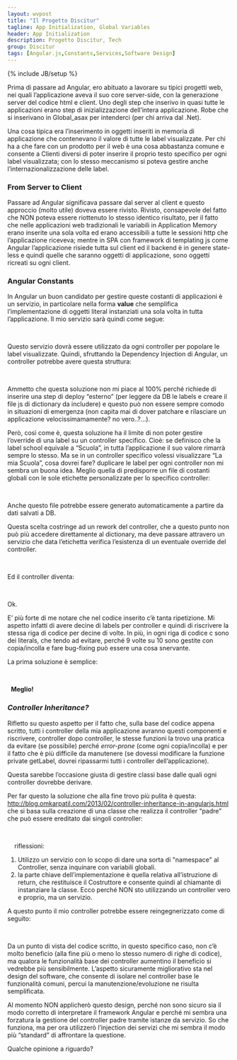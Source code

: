 ```yaml
---
layout: wvpost
title: "Il Progetto Discitur"
tagline: App Initialization, Global Variables
header: App Initialization
description: Progetto Discitur, Tech
group: Discitur
tags: [Angular.js,Constants,Services,Software Design]
---
```

{% include JB/setup %}

<script type="application/ld+json">
{
  "@context" : "http://schema.org",
  "@type" : "Article",
  "name" : "App Initialization, Global Variables",
  "author" : {
    "@type" : "Person",
    "name" : "william verdolini"
  },
  "datePublished" : "2014-01-20",
  "articleSection" : [ "Passare ad Angular significava passare dal server al client e questo approccio (molto utile) doveva essere rivisto. Rivisto, consapevole del fatto che NON poteva essere riottenuto lo stesso identico risultato, per il fatto che nelle applicazioni web tradizionali le variabili in Application Memory erano inserite una sola volta ed erano accessibili a tutte le sessioni http che l'applicazione riceveva; mentre in SPA con framework di templating js come Angular l'applicazione risiede tutta sul client ed il backend è in genere state-less e quindi quelle che saranno oggetti di applicazione, sono oggetti ricreati su ogni client.", "Angular.js", "Constants", "Services", "Software Design" ],
  "url" : "http://williamverdolini.github.io/2014/01/20/discitur-appinit/"
}
</script>

Prima di passare ad Angular, ero abituato a lavorare su tipici progetti
web, nei quali l’applicazione aveva il suo core server-side, con la generazione
server del codice html e client. Uno degli step che inserivo in quasi tutte le
applicazioni erano step di inizializzazione dell’intera applicazione. Robe che
si inserivano in Global_asax per intenderci (per chi arriva dal .Net).

Una cosa tipica era l’inserimento in oggetti inseriti in memoria di
applicazione che contenevano il valore di tutte le label visualizzate. Per chi
ha a che fare con un prodotto per il web è una cosa abbastanza comune e
consente a Clienti diversi di poter inserire il proprio testo specifico per
ogni label visualizzata; con lo stesso meccanismo si poteva gestire anche
l’internazionalizzazione delle label. 


### From Server to Client

Passare ad Angular significava passare dal server al client e questo
approccio (molto utile) doveva essere rivisto. Rivisto, consapevole del fatto
che NON poteva essere riottenuto lo stesso identico risultato, per il fatto che
nelle applicazioni web tradizionali le variabili in Application Memory erano
inserite una sola volta ed erano accessibili a tutte le sessioni http che
l’applicazione riceveva; mentre in SPA con framework di templating js come
Angular l’applicazione risiede tutta sul client ed il backend è in genere
state-less e quindi quelle che saranno oggetti di applicazione, sono oggetti
ricreati su ogni client.


### Angular Constants
In Angular un buon candidato per gestire queste costanti di applicazioni è
un servizio, in particolare nella forma **value** che semplifica l’implementazione di oggetti literal instanziati una sola volta
in tutta l’applicazione. Il mio servizio sarà quindi come segue:



 
  

<script type="syntaxhighlighter" class="brush: javascript">
<![CDATA[
angular.module('Common')
.value('dictionary',
    {
        specifics : "Caratteristiche",
        discipline: "Disciplina",
        school: "Scuola",
        classroom: "Classe",
        rating: "Valutazione",
        author: "Pubblicato da",
        ...
    }
)
]]></script> 


Questo servizio dovrà essere utilizzato da ogni controller per popolare le
label visualizzate. Quindi, sfruttando la Dependency Injection di Angular, un
controller potrebbe avere questa struttura:

 
<script type="syntaxhighlighter" class="brush: javascript">
<![CDATA[
angular.module('Lesson')
    .controller('LessonCtrl', [
        '$scope',
        'dictionary',
        function (
            $scope,
            dictionary,
            ) {
            //-------- public properties-------
            $scope.labels = {
                specifics: dictionary.specifics,
                discipline: dictionary.discipline,
                school: dictionary.school,
                classroom: dictionary.classroom,
                author: dictionary.author
            };
]]></script> 

Ammetto che questa soluzione non mi piace al 100% perché richiede di
inserire una step di deploy “esterno” (per leggere da DB le labels e creare il
file js di dictionary da includere) e questo può non essere sempre comodo in
situazioni di emergenza (non capita mai di dover patchare e rilasciare un
applicazione velocissimamamente? no vero..?...).
 

Però, così come è, questa soluzione ha il limite di non poter gestire
l’override di una label su un controller specifico. Cioè: se definisco che la
label school equivale a “Scuola”, in tutta l’applicazione il suo valore rimarrà sempre
lo stesso. Ma se in un controller specifico volessi visualizzare “La mia
Scuola”, cosa dovrei fare? duplicare le label per ogni controller non mi sembra
un buona idea. Meglio quella di predisporre un file di costanti globali con le
sole etichette personalizzate per lo specifico controller:

 
<script type="syntaxhighlighter" class="brush: javascript">
<![CDATA[
angular.module('Common')
.value('overrides',
    {
        'LessonCtrl': {
            school: "La  mia Scuola"
        }
    }
)
]]></script> 

Anche questo file potrebbe essere generato automaticamente a partire da
dati salvati a DB.

Questa scelta costringe ad un rework del controller, che a questo punto non
può più accedere direttamente al dictionary, ma deve passare attravero un
servizio che data l’etichetta verifica l’esistenza di un eventuale override del
controller. 

 
<script type="syntaxhighlighter" class="brush: javascript">
<![CDATA[
angular.module('Common')
        .factory('LabelService', function (dictionary,  overrides) {
            return {
                get: function (controller, label) {
            // if exists the overriden label within the Controller is returned 
            // otherwise the dictionary's label is returned

                 return 
          (overrides[controller] && overrides[controller][label]) ?
          overrides[controller][label] :
          dictionary[label] || 'Label (' + label + ') not set!';
                }
            };
        });
]]></script> 

Ed il controller diventa:

 
<script type="syntaxhighlighter" class="brush: javascript">
<![CDATA[
angular.module('Lesson')
    .controller('LessonCtrl', [
        '$scope',
        'LabelService'
        function (
            $scope,
            LabelService,
            ) {
            //-------- public properties-------
            $scope.labels = {
                specifics: LabelService.get('LessonCtrl','specifics'),
                discipline: LabelService.get('LessonCtrl','discipline'),
                school: LabelService.get('LessonCtrl','school'),
                ...
            };
]]></script> 

Ok.


E’ più forte di me notare che nel codice inserito c’è tanta ripetizione. Mi
aspetto infatti di avere decine di labels per controller e quindi di riscrivere
la stessa riga di codice per decine di volte. In più, in ogni riga di codice c
sono dei literals, che tendo ad evitare, perché 9 volte su 10 sono gestite con
copia/incolla e fare bug-fixing può essere una cosa snervante.

La prima soluzione è semplice:

 
<script type="syntaxhighlighter" class="brush: javascript">
<![CDATA[
angular.module('Lesson')
    .controller('LessonCtrl', [
        '$scope',
        'LabelService'
        function (
            $scope,
            LabelService,
            ) {
            var getLabel = function (label) {
                return LabelService.get('LessonCtrl', label);
            }

            //-------- public properties-------
            $scope.labels = {
                specifics: getLabel('specifics'),
                discipline: getLabel('discipline'),
                school: getLabel('school'),
                ...
            };
]]></script> 

 
**Meglio!**


### _Controller Inheritance?_

Rifletto su questo aspetto per il fatto che, sulla base del codice appena
scritto, tutti i controller della mia applicazione avranno questi componenti e
riscrivere, controller dopo controller, le stesse funzioni la trovo una pratica
da evitare (se possibile) perché _error-prone_ (come ogni copia/incolla) e per il fatto che è più difficile da manutenere (se
dovessi modificare la funzione private getLabel, dovrei ripassarmi tutti i
controller dell’applicazione). 

Questa sarebbe l’occasione giusta di gestire classi base dalle quali ogni
controller dovrebbe derivare.

Per far questo la soluzione che alla fine trovo più pulita è questa: <a href="http://blog.omkarpatil.com/2013/02/controller-inheritance-in-angularjs.html" target="_blank">http://blog.omkarpatil.com/2013/02/controller-inheritance-in-angularjs.html</a>
che si basa sulla creazione di una classe che realizza il controller “padre”
che può essere ereditato dai singoli controller:
 
<script type="syntaxhighlighter" class="brush: javascript">
<![CDATA[
angular.module("Discitur")
    .factory('DisciturBaseCtrl', function () {
        function DisciturBaseCtrl($scope, LabelService) {
            //-------- public methods-------
            $scope.getLabel = function (label) {
                return LabelService.get($scope.ctrl, label);
            };
        }
        return (DisciturBaseCtrl);
    });
]]></script> 
 
 
riflessioni:

1. Utilizzo un servizio con lo scopo di dare una
     sorta di "namespace" al Controller, senza inquinare con variabili
     globali.
2. la parte chiave dell’implementazione è
     quella relativa all’istruzione di return, che restituisce il Costruttore e
     consente quindi al chiamante di instanziare la classe. Ecco perché NON sto
     utilizzando un controller vero e proprio, ma un servizio.

A questo punto il mio controller potrebbe essere reingegnerizzato come di
seguito:

<script type="syntaxhighlighter" class="brush: javascript">
<![CDATA[
  
  
angular.module('Lesson')
    .controller('LessonCtrl', [
        '$scope',
        'DisciturBaseCtrl',
        '$injector',
        function ($scope, DisciturBaseCtrl, $injector) {
            $scope.ctrl = 'LessonCtrl';
            // inherit Discitur Base Controller
            $injector.invoke(DisciturBaseCtrl, this, { $scope: $scope });
            //-------- public properties-------
            $scope.labels = {
                specifics: $scope.getLabel('specifics'),
                discipline: $scope.getLabel('discipline'),
                school: $scope.getLabel('school'),
                classroom: $scope.getLabel('classroom')
            };
    
  
    
]]></script> 


Da un punto di vista del codice scritto, in questo specifico caso, non c’è
molto beneficio (alla fine più o meno lo stesso numero di righe di codice), ma
qualora le funzionalità base dei controller aumentino il beneficio si vedrebbe
più sensibilmente. L’aspetto sicuramente migliorativo sta nel design del
software, che consente di isolare nel controller base le funzionalità comuni,
percui la manutenzione/evoluzione ne risulta semplificata.

Al momento NON applicherò questo design, perché non sono sicuro sia il modo
corretto di interpretare il framework Angular e perché mi sembra una forzatura
la gestione del controller padre tramite istanze da servizio. So che funziona,
ma per ora utilizzerò l’injection dei servizi che mi sembra il modo più “standard”
di affrontare la questione.


Qualche opinione a riguardo?

  
  
  
